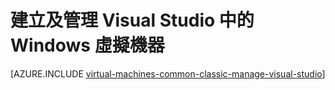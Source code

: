 <properties
   pageTitle="建立及管理 Windows Vm Visual Studio 中 |Microsoft Azure"
   description="瞭解如何使用 Visual Studio 建立及管理執行 Windows Azure Vm"
   services="visual-studio-online,virtual-machines-windows"
   documentationCenter="na"
   authors="TomArcher"
   manager="timlt"
   editor="" />
<tags
   ms.service="virtual-machines-windows"
   ms.devlang="multiple"
   ms.topic="article"
   ms.tgt_pltfrm="vm-windows"
   ms.workload="na"
   ms.date="08/15/2016"
   ms.author="tarcher" />

# <a name="create-and-manage-windows-virtual-machines-in-visual-studio"></a>建立及管理 Visual Studio 中的 Windows 虛擬機器



[AZURE.INCLUDE [virtual-machines-common-classic-manage-visual-studio](../../includes/virtual-machines-common-classic-manage-visual-studio.md)]
